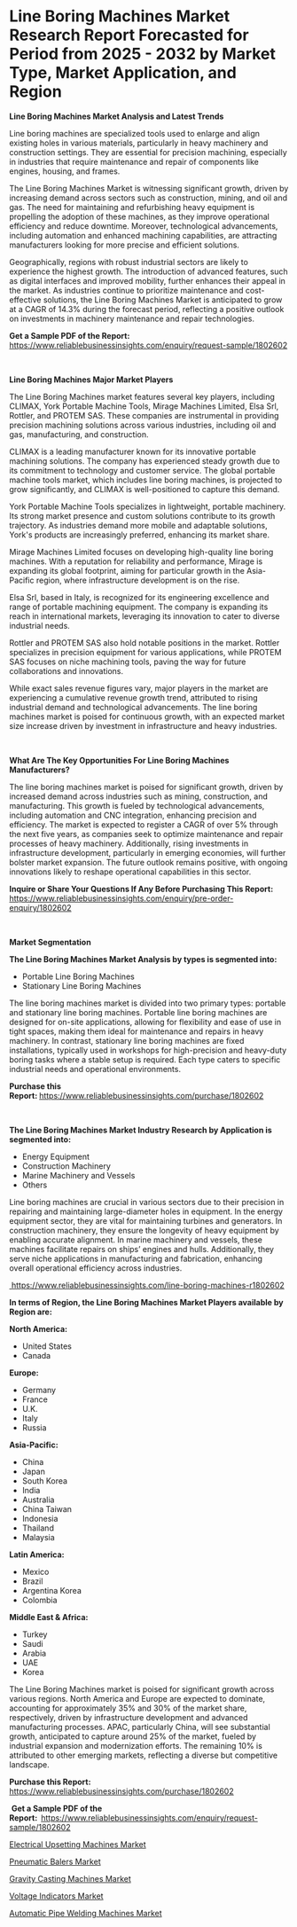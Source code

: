 <p><h1>Line Boring Machines Market Research Report Forecasted for Period from 2025 -  2032 by Market Type, Market Application, and Region</h1></p><p><strong>Line Boring Machines Market Analysis and Latest Trends</strong></p>
<p><p>Line boring machines are specialized tools used to enlarge and align existing holes in various materials, particularly in heavy machinery and construction settings. They are essential for precision machining, especially in industries that require maintenance and repair of components like engines, housing, and frames.</p><p>The Line Boring Machines Market is witnessing significant growth, driven by increasing demand across sectors such as construction, mining, and oil and gas. The need for maintaining and refurbishing heavy equipment is propelling the adoption of these machines, as they improve operational efficiency and reduce downtime. Moreover, technological advancements, including automation and enhanced machining capabilities, are attracting manufacturers looking for more precise and efficient solutions.</p><p>Geographically, regions with robust industrial sectors are likely to experience the highest growth. The introduction of advanced features, such as digital interfaces and improved mobility, further enhances their appeal in the market. As industries continue to prioritize maintenance and cost-effective solutions, the Line Boring Machines Market is anticipated to grow at a CAGR of 14.3% during the forecast period, reflecting a positive outlook on investments in machinery maintenance and repair technologies.</p></p>
<p><strong>Get a Sample PDF of the Report:&nbsp;</strong> <a href="https://www.reliablebusinessinsights.com/enquiry/request-sample/1802602?utm_campaign=63&utm_medium=2&utm_source=Github&utm_content=ia&utm_term=19022025&utm_id=line-boring-machines">https://www.reliablebusinessinsights.com/enquiry/request-sample/1802602</a></p>
<p>&nbsp;</p>
<p><strong>Line Boring Machines Major Market Players</strong></p>
<p><p>The Line Boring Machines market features several key players, including CLIMAX, York Portable Machine Tools, Mirage Machines Limited, Elsa Srl, Rottler, and PROTEM SAS. These companies are instrumental in providing precision machining solutions across various industries, including oil and gas, manufacturing, and construction.</p><p>CLIMAX is a leading manufacturer known for its innovative portable machining solutions. The company has experienced steady growth due to its commitment to technology and customer service. The global portable machine tools market, which includes line boring machines, is projected to grow significantly, and CLIMAX is well-positioned to capture this demand.</p><p>York Portable Machine Tools specializes in lightweight, portable machinery. Its strong market presence and custom solutions contribute to its growth trajectory. As industries demand more mobile and adaptable solutions, York's products are increasingly preferred, enhancing its market share.</p><p>Mirage Machines Limited focuses on developing high-quality line boring machines. With a reputation for reliability and performance, Mirage is expanding its global footprint, aiming for particular growth in the Asia-Pacific region, where infrastructure development is on the rise.</p><p>Elsa Srl, based in Italy, is recognized for its engineering excellence and range of portable machining equipment. The company is expanding its reach in international markets, leveraging its innovation to cater to diverse industrial needs.</p><p>Rottler and PROTEM SAS also hold notable positions in the market. Rottler specializes in precision equipment for various applications, while PROTEM SAS focuses on niche machining tools, paving the way for future collaborations and innovations.</p><p>While exact sales revenue figures vary, major players in the market are experiencing a cumulative revenue growth trend, attributed to rising industrial demand and technological advancements. The line boring machines market is poised for continuous growth, with an expected market size increase driven by investment in infrastructure and heavy industries.</p></p>
<p>&nbsp;</p>
<p><strong>What Are The Key Opportunities For Line Boring Machines Manufacturers?</strong></p>
<p><p>The line boring machines market is poised for significant growth, driven by increased demand across industries such as mining, construction, and manufacturing. This growth is fueled by technological advancements, including automation and CNC integration, enhancing precision and efficiency. The market is expected to register a CAGR of over 5% through the next five years, as companies seek to optimize maintenance and repair processes of heavy machinery. Additionally, rising investments in infrastructure development, particularly in emerging economies, will further bolster market expansion. The future outlook remains positive, with ongoing innovations likely to reshape operational capabilities in this sector.</p></p>
<p><strong>Inquire or Share Your Questions If Any Before Purchasing This Report:</strong> <a href="https://www.reliablebusinessinsights.com/enquiry/pre-order-enquiry/1802602?utm_campaign=63&utm_medium=2&utm_source=Github&utm_content=ia&utm_term=19022025&utm_id=line-boring-machines">https://www.reliablebusinessinsights.com/enquiry/pre-order-enquiry/1802602</a></p>
<p>&nbsp;</p>
<p><strong>Market Segmentation</strong></p>
<p><strong>The Line Boring Machines Market Analysis by types is segmented into:</strong></p>
<p><ul><li>Portable Line Boring Machines</li><li>Stationary Line Boring Machines</li></ul></p>
<p><p>The line boring machines market is divided into two primary types: portable and stationary line boring machines. Portable line boring machines are designed for on-site applications, allowing for flexibility and ease of use in tight spaces, making them ideal for maintenance and repairs in heavy machinery. In contrast, stationary line boring machines are fixed installations, typically used in workshops for high-precision and heavy-duty boring tasks where a stable setup is required. Each type caters to specific industrial needs and operational environments.</p></p>
<p><strong>Purchase this Report:&nbsp;</strong><a href="https://www.reliablebusinessinsights.com/purchase/1802602?utm_campaign=63&utm_medium=2&utm_source=Github&utm_content=ia&utm_term=19022025&utm_id=line-boring-machines">https://www.reliablebusinessinsights.com/purchase/1802602</a></p>
<p>&nbsp;</p>
<p><strong>The Line Boring Machines Market Industry Research by Application is segmented into:</strong></p>
<p><ul><li>Energy Equipment</li><li>Construction Machinery</li><li>Marine Machinery and Vessels</li><li>Others</li></ul></p>
<p><p>Line boring machines are crucial in various sectors due to their precision in repairing and maintaining large-diameter holes in equipment. In the energy equipment sector, they are vital for maintaining turbines and generators. In construction machinery, they ensure the longevity of heavy equipment by enabling accurate alignment. In marine machinery and vessels, these machines facilitate repairs on ships’ engines and hulls. Additionally, they serve niche applications in manufacturing and fabrication, enhancing overall operational efficiency across industries.</p></p>
<p><a href="https://www.reliablebusinessinsights.com/line-boring-machines-r1802602?utm_campaign=63&utm_medium=2&utm_source=Github&utm_content=ia&utm_term=19022025&utm_id=line-boring-machines">&nbsp;https://www.reliablebusinessinsights.com/line-boring-machines-r1802602</a></p>
<p><strong>In terms of Region, the Line Boring Machines Market Players available by Region are:</strong></p>
<p>
    <p> <strong> North America: </strong>
        <ul>
            <li>United States</li>
            <li>Canada</li>
        </ul>
        </p> 
    <p> <strong> Europe: </strong>
        <ul>
            <li>Germany</li>
            <li>France</li>
            <li>U.K.</li>
            <li>Italy</li>
            <li>Russia</li>
        </ul>
        </p> 
    <p> <strong> Asia-Pacific: </strong>
        <ul>
            <li>China</li>
            <li>Japan</li>
            <li>South Korea</li>
            <li>India</li>
            <li>Australia</li>
            <li>China Taiwan</li>
            <li>Indonesia</li>
            <li>Thailand</li>
            <li>Malaysia</li>
        </ul>
        </p> 
    <p> <strong> Latin America: </strong>
        <ul>
            <li>Mexico</li>
            <li>Brazil</li>
            <li>Argentina Korea</li>
            <li>Colombia</li>
        </ul>
        </p> 
    <p> <strong> Middle East & Africa: </strong>
        <ul>
            <li>Turkey</li>
            <li>Saudi</li>
            <li>Arabia</li>
            <li>UAE</li>
            <li>Korea</li>
        </ul>
    </p>
    </p>
<p><p>The Line Boring Machines market is poised for significant growth across various regions. North America and Europe are expected to dominate, accounting for approximately 35% and 30% of the market share, respectively, driven by infrastructure development and advanced manufacturing processes. APAC, particularly China, will see substantial growth, anticipated to capture around 25% of the market, fueled by industrial expansion and modernization efforts. The remaining 10% is attributed to other emerging markets, reflecting a diverse but competitive landscape.</p></p>
<p><strong>Purchase this Report: </strong><a href="https://www.reliablebusinessinsights.com/purchase/1802602?utm_campaign=63&utm_medium=2&utm_source=Github&utm_content=ia&utm_term=19022025&utm_id=line-boring-machines">https://www.reliablebusinessinsights.com/purchase/1802602</a></p>
<p>&nbsp;<strong>Get a Sample PDF of the Report:&nbsp;&nbsp;</strong><a href="https://www.reliablebusinessinsights.com/enquiry/request-sample/1802602?utm_campaign=63&utm_medium=2&utm_source=Github&utm_content=ia&utm_term=19022025&utm_id=line-boring-machines">https://www.reliablebusinessinsights.com/enquiry/request-sample/1802602</a></p>
<p><strong></strong></p>
<p><p><a href="https://github.com/dailyspunj47/Market-Research-Report-List-1/blob/main/electrical-upsetting-machines-market.md?utm_campaign=63&utm_medium=2&utm_source=Github&utm_content=ia&utm_term=19022025&utm_id=line-boring-machines">Electrical Upsetting Machines Market</a></p><p><a href="https://github.com/berbelsagwan/Market-Research-Report-List-1/blob/main/pneumatic-balers-market.md?utm_campaign=63&utm_medium=2&utm_source=Github&utm_content=ia&utm_term=19022025&utm_id=line-boring-machines">Pneumatic Balers Market</a></p><p><a href="https://github.com/ajayanhaizan/Market-Research-Report-List-1/blob/main/gravity-casting-machines-market.md?utm_campaign=63&utm_medium=2&utm_source=Github&utm_content=ia&utm_term=19022025&utm_id=line-boring-machines">Gravity Casting Machines Market</a></p><p><a href="https://github.com/momossidram/Market-Research-Report-List-1/blob/main/voltage-indicators-market.md?utm_campaign=63&utm_medium=2&utm_source=Github&utm_content=ia&utm_term=19022025&utm_id=line-boring-machines">Voltage Indicators Market</a></p><p><a href="https://github.com/muvdibezuh/Market-Research-Report-List-1/blob/main/automatic-pipe-welding-machines-market.md?utm_campaign=63&utm_medium=2&utm_source=Github&utm_content=ia&utm_term=19022025&utm_id=line-boring-machines">Automatic Pipe Welding Machines Market</a></p></p>